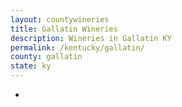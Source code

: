 ```yaml
---
layout: countywineries
title: Gallatin Wineries
description: Wineries in Gallatin KY
permalink: /kentucky/gallatin/
county: gallatin
state: ky
---
```

-
